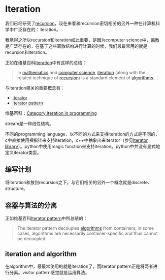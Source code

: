 # Iteration

我们已经研究了[recursion](../Induction-and-Recursion/index.md)，现在来看和recursion密切相关的另外一种在计算机科学中广泛存在的：iteration。

我觉得之所以recursion和iteration如此重要，是因为computer science中，[离散](../../What-is-discrete-math/Discrete-math.md)是广泛存在的，在基于这些离散结构进行计算的时候，我们最最常用的就是recursion和iteration。

正如在维基百科[Iteration](https://en.wikipedia.org/wiki/Iteration)中有这样的总结：

> In [mathematics](https://en.wikipedia.org/wiki/Mathematics) and [computer science](https://en.wikipedia.org/wiki/Computer_science), [iteration](https://en.wikipedia.org/wiki/Iteration) (along with the related technique of [recursion](https://en.wikipedia.org/wiki/Recursion)) is a standard element of [algorithms](https://en.wikipedia.org/wiki/Algorithm).



与iteration相关的重要概念有：

- [Iterator](https://en.wikipedia.org/wiki/Iterator)
- [Iterator pattern](https://en.wikipedia.org/wiki/Iterator_pattern)



维基百科：[Category:Iteration in programming](https://en.wikipedia.org/wiki/Category:Iteration_in_programming)

stream是一种线性结构。



不同的programming language，以不同的方式来支持iteration的方式是不同的，c中直接使用裸指针来支持iteration，c++中抽象出来iterator（参见[Iterator library](https://en.cppreference.com/w/cpp/iterator)）。python中使用magic function来支持iteration。python中并没有显式地定义iterator类型。

## 编写计划

将iteration和放到recursion之下。与它们相关的另外一个概念就是discrete、structure。

## 容器与算法的分离

正如维基百科[Iterator pattern](https://en.wikipedia.org/wiki/Iterator_pattern)中所总结的：

> The iterator pattern decouples [algorithms](https://en.wikipedia.org/wiki/Algorithm) from containers; in some cases, algorithms are necessarily container-specific and thus cannot be decoupled.



## iteration and algorithm

在algorithm中，最最常使用的就是iteration了，而iterator pattern正是将两者进行分离。visitor pattern感觉就是运用算法。